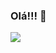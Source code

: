 ### Olá!!! 👋

  <picture>
  <source
    srcset="https://github-readme-stats.vercel.app/api?username=Marcos-Petry&show_icons=true&theme=dark"
    media="(prefers-color-scheme: dark)"
  />
  <source
    srcset="https://github-readme-stats.vercel.app/api?username=Marcos-Petry&show_icons=true"
    media="(prefers-color-scheme: light), (prefers-color-scheme: no-preference)"
  />
  <img src="https://github-readme-stats.vercel.app/api?username=Marcos-Petry&show_icons=true" />
</picture>
